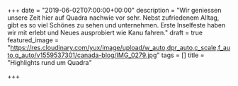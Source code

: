 +++
date = "2019-06-02T07:00:00+00:00"
description = "Wir geniessen unsere Zeit hier auf Quadra nachwie vor sehr. Nebst zufriedenem Alltag, gibt es so viel Schönes zu sehen und unternehmen. Erste Inselfeste haben wir mit erlebt und Neues ausprobiert wie Kanu fahren."
draft = true
featured_image = "https://res.cloudinary.com/yux/image/upload/w_auto,dpr_auto,c_scale,f_auto,q_auto/v1559537301/canada-blog/IMG_0279.jpg"
tags = []
title = "Highlights rund um Quadra"

+++
